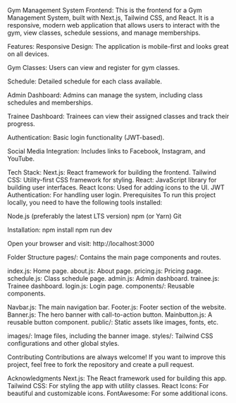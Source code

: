 
Gym Management System Frontend:
This is the frontend for a Gym Management System, built with Next.js, Tailwind CSS, and React. It is a responsive, modern web application that allows users to interact with the gym, view classes, schedule sessions, and manage memberships.

Features:
Responsive Design: The application is mobile-first and looks great on all devices.

Gym Classes: Users can view and register for gym classes.

Schedule: Detailed schedule for each class available.

Admin Dashboard: Admins can manage the system, including class schedules and memberships.

Trainee Dashboard: Trainees can view their assigned classes and track their progress.

Authentication: Basic login functionality (JWT-based).

Social Media Integration: Includes links to Facebook, Instagram, and YouTube.

Tech Stack:
Next.js: React framework for building the frontend.
Tailwind CSS: Utility-first CSS framework for styling.
React: JavaScript library for building user interfaces.
React Icons: Used for adding icons to the UI.
JWT Authentication: For handling user login.
Prerequisites
To run this project locally, you need to have the following tools installed:

Node.js (preferably the latest LTS version)
npm (or Yarn)
Git

Installation:
npm install
npm run dev

Open your browser and visit:
http://localhost:3000


Folder Structure
pages/: Contains the main page components and routes.

index.js: Home page.
about.js: About page.
pricing.js: Pricing page.
schedule.js: Class schedule page.
admin.js: Admin dashboard.
trainee.js: Trainee dashboard.
login.js: Login page.
components/: Reusable components.

Navbar.js: The main navigation bar.
Footer.js: Footer section of the website.
Banner.js: The hero banner with call-to-action button.
Mainbutton.js: A reusable button component.
public/: Static assets like images, fonts, etc.

images/: Image files, including the banner image.
styles/: Tailwind CSS configurations and other global styles.

Contributing
Contributions are always welcome! If you want to improve this project, feel free to fork the repository and create a pull request.


Acknowledgments
Next.js: The React framework used for building this app.
Tailwind CSS: For styling the app with utility classes.
React Icons: For beautiful and customizable icons.
FontAwesome: For some additional icons.
